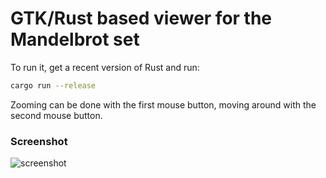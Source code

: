 # GTK/Rust based viewer for the Mandelbrot set

To run it, get a recent version of Rust and run:

```bash
cargo run --release
```

Zooming can be done with the first mouse button, moving around with the second
mouse button.

### Screenshot

![screenshot](https://raw.githubusercontent.com/sdroege/mandelbrot/master/screenshot.jpg)
